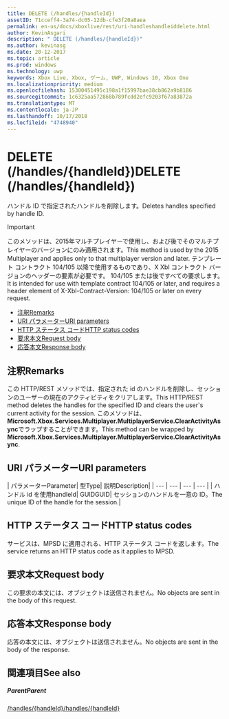 ```yaml
---
title: DELETE (/handles/{handleId})
assetID: 71cceff4-3a74-dc05-12db-cfe3f20a8aea
permalink: en-us/docs/xboxlive/rest/uri-handleshandleiddelete.html
author: KevinAsgari
description: " DELETE (/handles/{handleId})"
ms.author: kevinasg
ms.date: 20-12-2017
ms.topic: article
ms.prod: windows
ms.technology: uwp
keywords: Xbox Live, Xbox, ゲーム, UWP, Windows 10, Xbox One
ms.localizationpriority: medium
ms.openlocfilehash: 15300451495c198a1f15997bae38cb862a9b8186
ms.sourcegitcommit: 1c6325aa572868b789fcdd2efc9203f67a83872a
ms.translationtype: MT
ms.contentlocale: ja-JP
ms.lasthandoff: 10/17/2018
ms.locfileid: "4748940"
---
```

# <a name="delete-handleshandleid"></a><span data-ttu-id="72e60-104">DELETE (/handles/{handleId})</span><span class="sxs-lookup"><span data-stu-id="72e60-104">DELETE (/handles/{handleId})</span></span>
<span data-ttu-id="72e60-105">ハンドル ID で指定されたハンドルを削除します。</span><span class="sxs-lookup"><span data-stu-id="72e60-105">Deletes handles specified by handle ID.</span></span>

> [!IMPORTANT]
> <span data-ttu-id="72e60-106">このメソッドは、2015年マルチプレイヤーで使用し、および後でそのマルチプレイヤーのバージョンにのみ適用されます。</span><span class="sxs-lookup"><span data-stu-id="72e60-106">This method is used by the 2015 Multiplayer and applies only to that multiplayer version and later.</span></span> <span data-ttu-id="72e60-107">テンプレート コントラクト 104/105 以降で使用するものであり、X Xbl コントラクト バージョンのヘッダーの要素が必要です。 104/105 または後ですべての要求します。</span><span class="sxs-lookup"><span data-stu-id="72e60-107">It is intended for use with template contract 104/105 or later, and requires a header element of X-Xbl-Contract-Version: 104/105 or later on every request.</span></span>

  * [<span data-ttu-id="72e60-108">注釈</span><span class="sxs-lookup"><span data-stu-id="72e60-108">Remarks</span></span>](#ID4ET)
  * [<span data-ttu-id="72e60-109">URI パラメーター</span><span class="sxs-lookup"><span data-stu-id="72e60-109">URI parameters</span></span>](#ID4EAB)
  * [<span data-ttu-id="72e60-110">HTTP ステータス コード</span><span class="sxs-lookup"><span data-stu-id="72e60-110">HTTP status codes</span></span>](#ID4ELB)
  * [<span data-ttu-id="72e60-111">要求本文</span><span class="sxs-lookup"><span data-stu-id="72e60-111">Request body</span></span>](#ID4ESB)
  * [<span data-ttu-id="72e60-112">応答本文</span><span class="sxs-lookup"><span data-stu-id="72e60-112">Response body</span></span>](#ID4E4B)

<a id="ID4ET"></a>


## <a name="remarks"></a><span data-ttu-id="72e60-113">注釈</span><span class="sxs-lookup"><span data-stu-id="72e60-113">Remarks</span></span>
<span data-ttu-id="72e60-114">この HTTP/REST メソッドでは、指定された id のハンドルを削除し、セッションのユーザーの現在のアクティビティをクリアします。</span><span class="sxs-lookup"><span data-stu-id="72e60-114">This HTTP/REST method deletes the handles for the specified ID and clears the user's current activity for the session.</span></span> <span data-ttu-id="72e60-115">このメソッドは、 **Microsoft.Xbox.Services.Multiplayer.MultiplayerService.ClearActivityAsync**でラップすることができます。</span><span class="sxs-lookup"><span data-stu-id="72e60-115">This method can be wrapped by **Microsoft.Xbox.Services.Multiplayer.MultiplayerService.ClearActivityAsync**.</span></span>  
<a id="ID4EAB"></a>


## <a name="uri-parameters"></a><span data-ttu-id="72e60-116">URI パラメーター</span><span class="sxs-lookup"><span data-stu-id="72e60-116">URI parameters</span></span>

| <span data-ttu-id="72e60-117">パラメーター</span><span class="sxs-lookup"><span data-stu-id="72e60-117">Parameter</span></span>| <span data-ttu-id="72e60-118">型</span><span class="sxs-lookup"><span data-stu-id="72e60-118">Type</span></span>| <span data-ttu-id="72e60-119">説明</span><span class="sxs-lookup"><span data-stu-id="72e60-119">Description</span></span>|
| --- | --- | --- | --- |
| <span data-ttu-id="72e60-120">ハンドル id を使用</span><span class="sxs-lookup"><span data-stu-id="72e60-120">handleId</span></span>| <span data-ttu-id="72e60-121">GUID</span><span class="sxs-lookup"><span data-stu-id="72e60-121">GUID</span></span>| <span data-ttu-id="72e60-122">セッションのハンドルを一意の ID。</span><span class="sxs-lookup"><span data-stu-id="72e60-122">The unique ID of the handle for the session.</span></span>|

<a id="ID4ELB"></a>


## <a name="http-status-codes"></a><span data-ttu-id="72e60-123">HTTP ステータス コード</span><span class="sxs-lookup"><span data-stu-id="72e60-123">HTTP status codes</span></span>
<span data-ttu-id="72e60-124">サービスは、MPSD に適用される、HTTP ステータス コードを返します。</span><span class="sxs-lookup"><span data-stu-id="72e60-124">The service returns an HTTP status code as it applies to MPSD.</span></span>  
<a id="ID4ESB"></a>


## <a name="request-body"></a><span data-ttu-id="72e60-125">要求本文</span><span class="sxs-lookup"><span data-stu-id="72e60-125">Request body</span></span>

<span data-ttu-id="72e60-126">この要求の本文には、オブジェクトは送信されません。</span><span class="sxs-lookup"><span data-stu-id="72e60-126">No objects are sent in the body of this request.</span></span>

<a id="ID4E4B"></a>


## <a name="response-body"></a><span data-ttu-id="72e60-127">応答本文</span><span class="sxs-lookup"><span data-stu-id="72e60-127">Response body</span></span>

<span data-ttu-id="72e60-128">応答の本文には、オブジェクトは送信されません。</span><span class="sxs-lookup"><span data-stu-id="72e60-128">No objects are sent in the body of the response.</span></span>

<a id="ID4EIC"></a>


## <a name="see-also"></a><span data-ttu-id="72e60-129">関連項目</span><span class="sxs-lookup"><span data-stu-id="72e60-129">See also</span></span>

<a id="ID4EKC"></a>


##### <a name="parent"></a><span data-ttu-id="72e60-130">Parent</span><span class="sxs-lookup"><span data-stu-id="72e60-130">Parent</span></span>

[<span data-ttu-id="72e60-131">/handles/{handleId}</span><span class="sxs-lookup"><span data-stu-id="72e60-131">/handles/{handleId}</span></span>](uri-handleshandleid.md)
